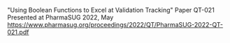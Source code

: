 "Using Boolean Functions to Excel at Validation Tracking"
Paper QT-021 
Presented at PharmaSUG 2022, May 
https://www.pharmasug.org/proceedings/2022/QT/PharmaSUG-2022-QT-021.pdf
